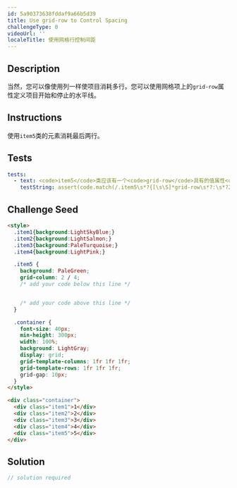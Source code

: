 ```yaml
---
id: 5a90373638fddaf9a66b5d39
title: Use grid-row to Control Spacing
challengeType: 0
videoUrl: ''
localeTitle: 使用网格行控制间距
---
```


## Description
<section id="description">当然，您可以像使用列一样使项目消耗多行。您可以使用网格项上的<code>grid-row</code>属性定义项目开始和停止的水平线。 </section>

## Instructions
<section id="instructions">使用<code>item5</code>类的元素消耗最后两行。 </section>

## Tests
<section id='tests'>

```yml
tests:
  - text: <code>item5</code>类应该有一个<code>grid-row</code>具有的值属性<code>2 / 4</code>
    testString: assert(code.match(/.item5\s*?{[\s\S]*grid-row\s*?:\s*?2\s*?\/\s*?4\s*?;[\s\S]*}/gi), '<code>item5</code> class should have a <code>grid-row</code> property that has the value of <code>2 / 4</code>.');

```

</section>

## Challenge Seed
<section id='challengeSeed'>

<div id='html-seed'>

```html
<style>
  .item1{background:LightSkyBlue;}
  .item2{background:LightSalmon;}
  .item3{background:PaleTurquoise;}
  .item4{background:LightPink;}

  .item5 {
    background: PaleGreen;
    grid-column: 2 / 4;
    /* add your code below this line */


    /* add your code above this line */
  }

  .container {
    font-size: 40px;
    min-height: 300px;
    width: 100%;
    background: LightGray;
    display: grid;
    grid-template-columns: 1fr 1fr 1fr;
    grid-template-rows: 1fr 1fr 1fr;
    grid-gap: 10px;
  }
</style>

<div class="container">
  <div class="item1">1</div>
  <div class="item2">2</div>
  <div class="item3">3</div>
  <div class="item4">4</div>
  <div class="item5">5</div>
</div>

```

</div>



</section>

## Solution
<section id='solution'>

```js
// solution required
```
</section>
